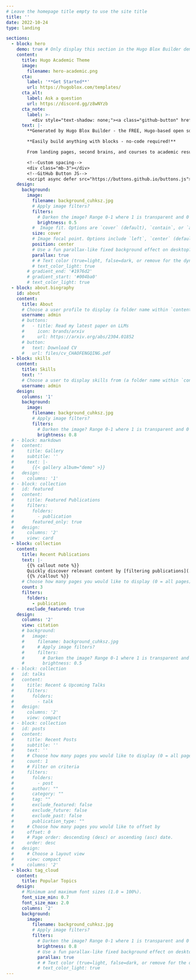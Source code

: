 ```yaml
---
# Leave the homepage title empty to use the site title
title: ''
date: 2022-10-24
type: landing

sections:
  - block: hero
    demo: true # Only display this section in the Hugo Blox Builder demo site
    content:
      title: Hugo Academic Theme
      image:
        filename: hero-academic.png
      cta:
        label: '**Get Started**'
        url: https://hugoblox.com/templates/
      cta_alt:
        label: Ask a question
        url: https://discord.gg/z8wNYzb
      cta_note:
        label: >-
          <div style="text-shadow: none;"><a class="github-button" href="https://github.com/HugoBlox/hugo-blox-builder" data-icon="octicon-star" data-size="large" data-show-count="true" aria-label="Star">Star Hugo Blox Builder</a></div><div style="text-shadow: none;"><a class="github-button" href="https://github.com/HugoBlox/theme-academic-cv" data-icon="octicon-star" data-size="large" data-show-count="true" aria-label="Star">Star the Academic template</a></div>
      text: |-
        **Generated by Hugo Blox Builder - the FREE, Hugo-based open source website builder trusted by 500,000+ sites.**

        **Easily build anything with blocks - no-code required!**

        From landing pages, second brains, and courses to academic resumés, conferences, and tech blogs.

        <!--Custom spacing-->
        <div class="mb-3"></div>
        <!--GitHub Button JS-->
        <script async defer src="https://buttons.github.io/buttons.js"></script>
    design:
      background:
        image:
          filename: background_cuhksz.jpg
          # Apply image filters?
          filters:
            # Darken the image? Range 0-1 where 1 is transparent and 0 is opaque.
            brightness: 0.5
          #  Image fit. Options are `cover` (default), `contain`, or `actual` size.
          size: cover
          # Image focal point. Options include `left`, `center` (default), or `right`.
          position: center
          # Use a fun parallax-like fixed background effect on desktop? true/false
          parallax: true
          # # Text color (true=light, false=dark, or remove for the dynamic theme color).
          # text_color_light: true
        # gradient_end: '#1976d2'
        # gradient_start: '#004ba0'
        # text_color_light: true
  - block: about.biography
    id: about
    content:
      title: About
      # Choose a user profile to display (a folder name within `content/authors/`)
      username: admin
      # buttons:
      #   - title: Read my latest paper on LLMs
      #     icon: brands/arxiv
      #     url: https://arxiv.org/abs/2304.01852
      # button:
      #   text: Download CV
      #   url: files/cv_CHAOFENGQING.pdf
  - block: skills
    content:
      title: Skills
      text: ''
      # Choose a user to display skills from (a folder name within `content/authors/`)
      username: admin
    design:
      columns: '1'
      background:
        image:
          filename: background_cuhksz.jpg
          # Apply image filters?
          filters:
            # Darken the image? Range 0-1 where 1 is transparent and 0 is opaque.
            brightness: 0.8
  # - block: markdown
  #   content:
  #     title: Gallery
  #     subtitle: ''
  #     text: |-
  #       {{< gallery album="demo" >}}
  #   design:
  #     columns: '1'
  # - block: collection
  #   id: featured
  #   content:
  #     title: Featured Publications
  #     filters:
  #       folders:
  #         - publication
  #       featured_only: true
  #   design:
  #     columns: '2'
  #     view: card
  - block: collection
    content:
      title: Recent Publications
      text: |-
        {{% callout note %}}
        Quickly discover relevant content by [filtering publications](./publication/).
        {{% /callout %}}
      # Choose how many pages you would like to display (0 = all pages)
      count: 3
      filters:
        folders:
          - publication
        exclude_featured: true
    design:
      columns: '2'
      view: citation
      # background:
      #   image:
      #     filename: background_cuhksz.jpg
      #     # Apply image filters?
      #     filters:
      #       # Darken the image? Range 0-1 where 1 is transparent and 0 is opaque.
      #       brightness: 0.5
  # - block: collection
  #   id: talks
  #   content:
  #     title: Recent & Upcoming Talks
  #     filters:
  #       folders:
  #         - talk
  #   design:
  #     columns: '2'
  #     view: compact
  # - block: collection
  #   id: posts
  #   content:
  #     title: Recent Posts
  #     subtitle: ''
  #     text: ''
  #     # Choose how many pages you would like to display (0 = all pages)
  #     count: 1
  #     # Filter on criteria
  #     filters:
  #       folders:
  #         - post
  #       author: ""
  #       category: ""
  #       tag: ""
  #       exclude_featured: false
  #       exclude_future: false
  #       exclude_past: false
  #       publication_type: ""
  #     # Choose how many pages you would like to offset by
  #     offset: 0
  #     # Page order: descending (desc) or ascending (asc) date.
  #     order: desc
  #   design:
  #     # Choose a layout view
  #     view: compact
  #     columns: '2'
  - block: tag_cloud
    content:
      title: Popular Topics
    design:
      # Minimum and maximum font sizes (1.0 = 100%).
      font_size_min: 0.7
      font_size_max: 2.0
      columns: '2'
      background:
        image:
          filename: background_cuhksz.jpg
          # Apply image filters?
          filters:
            # Darken the image? Range 0-1 where 1 is transparent and 0 is opaque.
            brightness: 0.8
            # Use a fun parallax-like fixed background effect on desktop? true/false
            parallax: true
            # # Text color (true=light, false=dark, or remove for the dynamic theme color).
            # text_color_light: true
---
```

